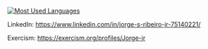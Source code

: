 


[![Most Used Languages](https://github-readme-stats.vercel.app/api/top-langs/?username=Jorge-jr&theme=react&langs_count=7&hide=html)](https://github.com/anuraghazra/github-readme-stats)


LinkedIn: https://www.linkedin.com/in/jorge-s-ribeiro-jr-75140221/

Exercism: https://exercism.org/profiles/Jorge-jr



<!--
**Jorge-jr/Jorge-jr** is a ✨ _special_ ✨ repository because its `README.md` (this file) appears on your GitHub profile.

Here are some ideas to get you started:

- 🔭 I’m currently working on ...
-  ...
- 👯 I’m looking to collaborate on ...
- 🤔 I’m looking for help with ...
- 💬 Ask me about ...
- 📫 How to reach me: ...
- 😄 Pronouns: ...
- ⚡ Fun fact: ...
-->
